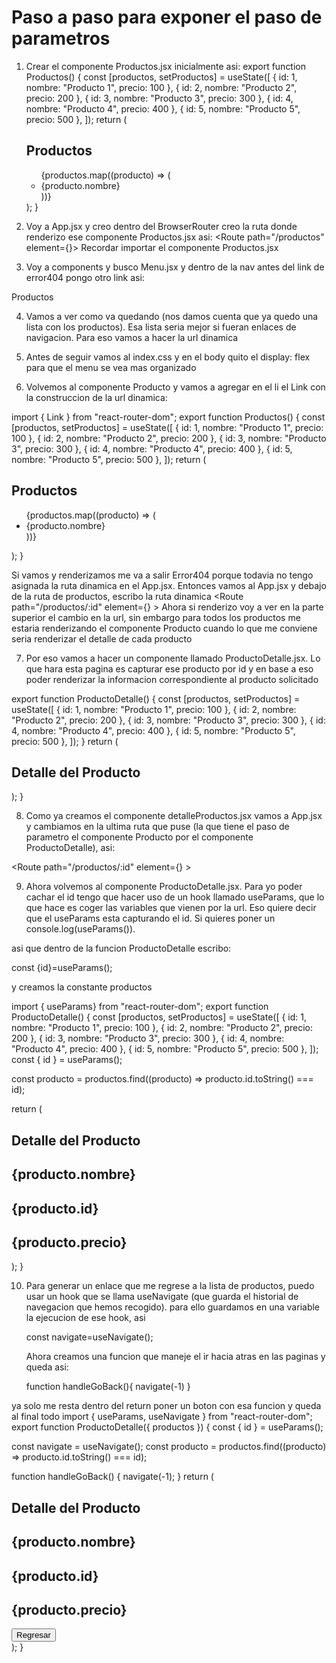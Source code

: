 # Paso a paso para exponer el paso de parametros

1. Crear el componente Productos.jsx inicialmente asi:
   export function Productos() {
   const [productos, setProductos] = useState([
   { id: 1, nombre: "Producto 1", precio: 100 },
   { id: 2, nombre: "Producto 2", precio: 200 },
   { id: 3, nombre: "Producto 3", precio: 300 },
   { id: 4, nombre: "Producto 4", precio: 400 },
   { id: 5, nombre: "Producto 5", precio: 500 },
   ]);
   return (
     <section>
     <h1>Productos</h1>
     <ul>
        {productos.map((producto) => (
          <li key={producto.id}>{producto.nombre}</li>
        ))}
      </ul>
     </section>
   );
   }

2. Voy a App.jsx y creo dentro del BrowserRouter creo la ruta donde renderizo ese componente Productos.jsx asi:
   <Route
   path="/productos"
   element={<Productos/>}></Route>
   Recordar importar el componente Productos.jsx

3. Voy a components y busco Menu.jsx y dentro de la nav antes del link de error404 pongo otro link asi:
<Link to="/productos">Productos</Link>

4. Vamos a ver como va quedando (nos damos cuenta que ya quedo una lista con los productos). Esa lista seria mejor si fueran enlaces de navigacion. Para eso vamos a hacer la url dinamica

5. Antes de seguir vamos al index.css y en el body quito el display: flex para que el menu se vea mas organizado

6. Volvemos al componente Producto y vamos a agregar en el li el Link con la construccion de la url dinamica:

import { Link } from "react-router-dom";
export function Productos() {
const [productos, setProductos] = useState([
{ id: 1, nombre: "Producto 1", precio: 100 },
{ id: 2, nombre: "Producto 2", precio: 200 },
{ id: 3, nombre: "Producto 3", precio: 300 },
{ id: 4, nombre: "Producto 4", precio: 400 },
{ id: 5, nombre: "Producto 5", precio: 500 },
]);
return (

<section>
<h1>Productos</h1>
<ul>
{productos.map((producto) => (
<li key={producto.id}>
<Link to={`/productos/${producto.id}`}>{producto.nombre}</Link>
</li>
))}
</ul>
</section>
);
}

Si vamos y renderizamos me va a salir Error404 porque todavia no tengo asignada la ruta dinamica en el App.jsx. Entonces vamos al App.jsx y debajo de la ruta de productos, escribo la ruta dinamica
<Route
path="/productos/:id"
element={<Productos/>} ></Route>
Ahora si renderizo voy a ver en la parte superior el cambio en la url, sin embargo para todos los productos me estaria renderizando el componente Producto cuando lo que me conviene seria renderizar el detalle de cada producto

7. Por eso vamos a hacer un componente llamado ProductoDetalle.jsx. Lo que hara esta pagina es capturar ese producto por id y en base a eso poder renderizar la informacion correspondiente al producto solicitado

export function ProductoDetalle() {
const [productos, setProductos] = useState([
{ id: 1, nombre: "Producto 1", precio: 100 },
{ id: 2, nombre: "Producto 2", precio: 200 },
{ id: 3, nombre: "Producto 3", precio: 300 },
{ id: 4, nombre: "Producto 4", precio: 400 },
{ id: 5, nombre: "Producto 5", precio: 500 },
]);
}
return (

<section>
<h1>Detalle del Producto</h1>
</section>
);
}

8. Como ya creamos el componente detalleProductos.jsx vamos a App.jsx y cambiamos en la ultima ruta que puse (la que tiene el paso de parametro el componente Producto por el componente ProductoDetalle), asi:

<Route
path="/productos/:id"
element={<ProductoDetalle/>} ></Route>

9. Ahora volvemos al componente ProductoDetalle.jsx. Para yo poder cachar el id tengo que hacer uso de un hook llamado useParams, que lo que hace es coger las variables que vienen por la url. Eso quiere decir que el useParams esta capturando el id. Si quieres poner un console.log(useParams()).

asi que dentro de la funcion ProductoDetalle escribo:

const {id}=useParams();

y creamos la constante productos

import { useParams} from "react-router-dom";
export function ProductoDetalle() {
const [productos, setProductos] = useState([
{ id: 1, nombre: "Producto 1", precio: 100 },
{ id: 2, nombre: "Producto 2", precio: 200 },
{ id: 3, nombre: "Producto 3", precio: 300 },
{ id: 4, nombre: "Producto 4", precio: 400 },
{ id: 5, nombre: "Producto 5", precio: 500 },
]);
const { id } = useParams();

const producto = productos.find((producto) => producto.id.toString() === id);

return (

<section>
<h1>Detalle del Producto</h1>
<h2>{producto.nombre}</h2>
<h2>{producto.id}</h2>
<h2>{producto.precio}</h2>
</section>
);
}

10. Para generar un enlace que me regrese a la lista de productos, puedo usar un hook que se llama useNavigate (que guarda el historial de navegacion que hemos recogido).
    para ello guardamos en una variable la ejecucion de ese hook, asi

    const navigate=useNavigate();

    Ahora creamos una funcion que maneje el ir hacia atras en las paginas y queda asi:

    function handleGoBack(){
    navigate(-1)
    }

ya solo me resta dentro del return poner un boton con esa funcion y queda al final todo
import { useParams, useNavigate } from "react-router-dom";
export function ProductoDetalle({ productos }) {
const { id } = useParams();

const navigate = useNavigate();
const producto = productos.find((producto) => producto.id.toString() === id);

function handleGoBack() {
navigate(-1);
}
return (

<section>
<h1>Detalle del Producto</h1>
<h2>{producto.nombre}</h2>
<h2>{producto.id}</h2>
<h2>{producto.precio}</h2>
<button onClick={handleGoBack}>Regresar</button>
</section>
);
}
